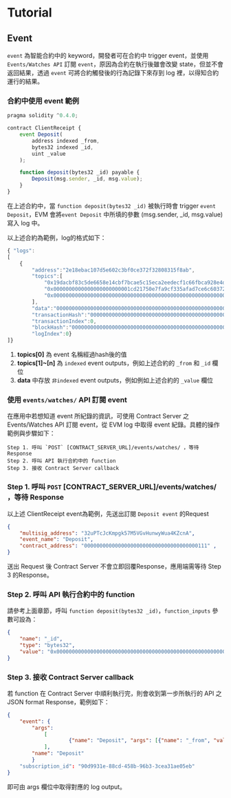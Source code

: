 # Tutorial

## Event

`event` 為智能合約中的 keyword，開發者可在合約中 trigger event，並使用 `Events/Watches API` 訂閱 `event`，原因為合約在執行後雖會改變 state，但並不會返回結果，透過 `event` 可將合約觸發後的行為記錄下來存到 log 裡，以得知合約運行的結果。

### 合約中使用 event 範例

```js
pragma solidity ^0.4.0;

contract ClientReceipt {
    event Deposit(
        address indexed _from,
        bytes32 indexed _id,
        uint _value
    );

    function deposit(bytes32 _id) payable {
        Deposit(msg.sender, _id, msg.value);
    }
}
```

在上述合約中，當 `function deposit(bytes32 _id)` 被執行時會 trigger `event Deposit`，EVM 會將`event Deposit` 中所填的參數 (msg.sender, _id, msg.value) 寫入 log 中。

以上述合約為範例，log的格式如下：

```js
{ "logs":
[
	{
		"address":"2e18ebac107d5e602c3bf0ce372f32808315f8ab",
		"topics":[
			"0x19dacbf83c5de6658e14cbf7bcae5c15eca2eedecf1c66fbca928e4d351bea0f",
			"0x0000000000000000000000001cd21750e7fa9cf335afad7ce6c60372467823b0",
			"0x0000000000000000000000000000000000000000000000000000000000000123"
		],
		"data":"0000000000000000000000000000000000000000000000000000000000000000",
		"transactionHash":"0000000000000000000000000000000000000000000000000    000000000000000",
		"transactionIndex":0,
		"blockHash":"0000000000000000000000000000000000000000000000000000000000000000",
		"logIndex":0}
]}
```

1. **topics[0]** 為 event 名稱經過hash後的值
2. **topics[1]~[n]** 為 `indexed` event outputs，例如上述合約的 `_from` 和 `_id` 欄位
3. **data** 中存放 `非indexed` event outputs，例如例如上述合約的 `_value` 欄位

### 使用 `events/watches/` API 訂閱 event
在應用中若想知道 event 所紀錄的資訊，可使用 Contract Server 之 Events/Watches API 訂閱 event，從 EVM log 中取得 event 紀錄。具體的操作範例與步驟如下：

	Step 1. 呼叫 `POST` [CONTRACT_SERVER_URL]/events/watches/ ，等待 Response
	Step 2. 呼叫 API 執行合約中的 function
	Step 3. 接收 Contract Server callback


### Step 1. 呼叫 `POST` [CONTRACT_SERVER_URL]/events/watches/ ，等待 Response
以上述 ClientReceipt event為範例，先送出訂閱 `Deposit event` 的Request


```json
{
    "multisig_address": "32uPTcJcKmpgk57M5VGvHunwyWua4KZcnA",
    "event_name": "Deposit",
    "contract_address": "0000000000000000000000000000000000000111" ,
}
```


<aside class="notice">送出 Request 後 Contract Server 不會立即回覆Response，應用端需等待 Step 3 的Response。</aside>



### Step 2. 呼叫 API 執行合約中的 function
請參考上面章節，呼叫 `function deposit(bytes32 _id)`，`function_inputs` 參數可設為：

```json
{
	"name": "_id",
	"type": "bytes32",
	"value": "0x0000000000000000000000000000000000000000000000000000000000000123"
}
```

### Step 3. 接收 Contract Server callback

若 function 在 Contract Server 中順利執行完，則會收到第一步所執行的 API 之 JSON format Response，範例如下：

```json
{
    "event": {
        "args":
            [
					{"name": "Deposit", "args": [{"name": "_from", "value": "1cd21750e7fa9cf335afad7ce6c60372467823b0", "indexed": "True", "type": "address"}, {"name": "_id", "value": "0x0000000000000000000000000000000000000000000000000000000000000123", "indexed": "True", "type": "bytes32"}, {"name": "_value", "value": 0, "indexed": "False", "type": "uint256"}]}
            ],
        "name": "Deposit"
        }
    "subscription_id": "90d9931e-88cd-458b-96b3-3cea31ae05eb"
}
```

即可由 args 欄位中取得對應的 log output。

